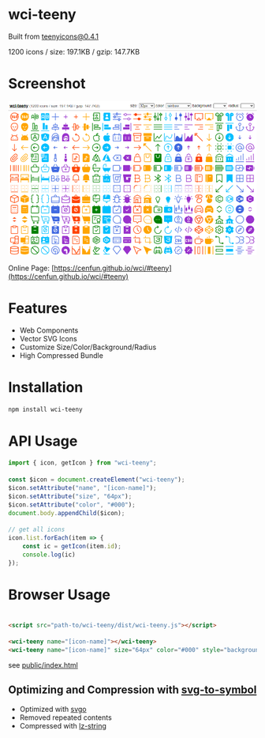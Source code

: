 # wci-teeny
Built from [teenyicons@0.4.1](https://github.com/teenyicons/teenyicons)  

1200 icons / size: 197.1KB / gzip: 147.7KB  



# Screenshot
![screenshot](public/screenshot.png)

Online Page: [https://cenfun.github.io/wci/#teeny](https://cenfun.github.io/wci/#teeny)

# Features
* Web Components
* Vector SVG Icons 
* Customize Size/Color/Background/Radius
* High Compressed Bundle
# Installation
```sh
npm install wci-teeny
```
# API Usage
```js
import { icon, getIcon } from "wci-teeny";

const $icon = document.createElement("wci-teeny");
$icon.setAttribute("name", "[icon-name]");
$icon.setAttribute("size", "64px");
$icon.setAttribute("color", "#000");
document.body.appendChild($icon);

// get all icons
icon.list.forEach(item => {
    const ic = getIcon(item.id);
    console.log(ic)
});
```
# Browser Usage
```html

<script src="path-to/wci-teeny/dist/wci-teeny.js"></script>

<wci-teeny name="[icon-name]"></wci-teeny>
<wci-teeny name="[icon-name]" size="64px" color="#000" style="background:#f5f5f5;"></wci-teeny>
```
see [public/index.html](public/index.html)

## Optimizing and Compression with [svg-to-symbol](https://github.com/cenfun/svg-to-symbol)
* Optimized with [svgo](https://github.com/svg/svgo)
* Removed repeated contents
* Compressed with [lz-string](https://github.com/pieroxy/lz-string)